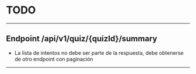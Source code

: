 # TODO

---

## Endpoint /api/v1/quiz/{quizId}/summary

- La lista de intentos no debe ser parte de la respuesta, debe obtenerse de otro endpoint con paginación

---
